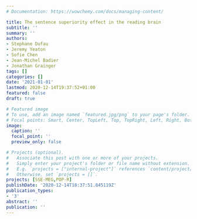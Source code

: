 ```yaml
---
# Documentation: https://wowchemy.com/docs/managing-content/

title: The sentence superiority effect in the reading brain
subtitle: ''
summary: ''
authors:
- Stephane Dufau
- Jeremy Yeaton
- Sofie Chen
- Jean-Michel Badier
- Jonathan Grainger
tags: []
categories: []
date: '2021-01-01'
lastmod: 2020-12-14T19:37:52+01:00
featured: false
draft: true

# Featured image
# To use, add an image named `featured.jpg/png` to your page's folder.
# Focal points: Smart, Center, TopLeft, Top, TopRight, Left, Right, BottomLeft, Bottom, BottomRight.
image:
  caption: ''
  focal_point: ''
  preview_only: false

# Projects (optional).
#   Associate this post with one or more of your projects.
#   Simply enter your project's folder or file name without extension.
#   E.g. `projects = ["internal-project"]` references `content/project/deep-learning/index.md`.
#   Otherwise, set `projects = []`.
projects: [SSE-MEG,POP-R]
publishDate: '2020-12-14T18:37:51.845119Z'
publication_types:
- '3'
abstract: ''
publication: ''
---
```

